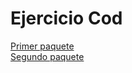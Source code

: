 # Ejercicio Cod
 [Primer paquete](https://github.com/patriciamv97/EjercicioCod/tree/master/src/com/ejerciciocod/)  
 [Segundo paquete](https://github.com/patriciamv97/EjercicioCod/tree/master/src/com/ejerciciocod/spaquete)